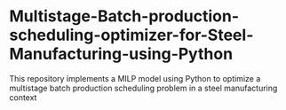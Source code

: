 # Multistage-Batch-production-scheduling-optimizer-for-Steel-Manufacturing-using-Python
This repository implements a MILP model using Python to optimize a multistage batch production scheduling problem in a steel manufacturing context
